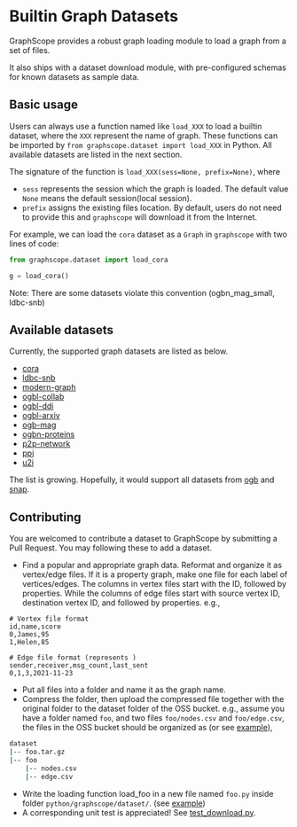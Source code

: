 # Builtin Graph Datasets

GraphScope provides a robust graph loading module to load a graph from a set of files.

It also ships with a dataset download module, with pre-configured schemas for known datasets as sample data.

## Basic usage

Users can always use a function named like `load_XXX` to load a builtin dataset, where the `XXX` represent the name of graph. These functions can be imported by `from graphscope.dataset import load_XXX` in Python. All available datasets are listed in the next section.

The signature of the function is `load_XXX(sess=None, prefix=None)`, where
  - `sess` represents the session which the graph is loaded. The default value `None` means the default session(local session).
  - `prefix` assigns the existing files location. By default, users do not need to provide this and `graphscope` will download it from the Internet.

For example, we can load the `cora` dataset as a `Graph` in `graphscope` with two lines of code:

```python
from graphscope.dataset import load_cora

g = load_cora()
```

Note: There are some datasets violate this convention (ogbn_mag_small, ldbc-snb)

## Available datasets

Currently, the supported graph datasets are listed as below. 

- [cora](https://linqs.soe.ucsc.edu/data)
- [ldbc-snb](http://github.com/ldbc/ldbc_snb_datagen)
- [modern-graph](https://tinkerpop.apache.org/docs/current/tutorials/getting-started)
- [ogbl-collab](https://ogb.stanford.edu/docs/linkprop/#ogbl-collab)
- [ogbl-ddi](https://ogb.stanford.edu/docs/linkprop/#ogbl-ddi)
- [ogbl-arxiv](https://ogb.stanford.edu/docs/nodeprop/#ogbn-arxiv)
- [ogb-mag](https://ogb.stanford.edu/docs/nodeprop/#ogbn-mag)
- [ogbn-proteins](https://ogb.stanford.edu/docs/nodeprop/#ogbn-proteins)
- [p2p-network](http://snap.stanford.edu/data/p2p-Gnutella31.html)
- [ppi](https://humgenomics.biomedcentral.com/articles/10.1186/1479-7364-3-3-291)
- [u2i](https://github.com/alibaba/graph-learn/blob/graphscope/examples/data/u2i.py)

The list is growing. Hopefully, it would support all datasets from [ogb](https://ogb.stanford.edu) and [snap](https://snap.stanford.edu/data/index.html). 

## Contributing

You are welcomed to contribute a dataset to GraphScope by submitting a Pull Request. You may following these to add a dataset.

- Find a popular and appropriate graph data. Reformat and organize it as vertex/edge files. If it is a property graph, make one file for each label of vertices/edges. The columns in vertex files start with the ID, followed by properties. While the columns of edge files start with source vertex ID, destination vertex ID, and followed by properties. e.g., 

```shell
# Vertex file format
id,name,score
0,James,95
1,Helen,85
```

```shell
# Edge file format (represents )
sender,receiver,msg_count,last_sent
0,1,3,2021-11-23
```

- Put all files into a folder and name it as the graph name.
- Compress the folder, then upload the compressed file together with the original folder to the dataset folder of the OSS bucket. e.g., assume you have a folder named `foo`, and two files `foo/nodes.csv` and `foo/edge.csv`, the files in the OSS bucket should be organized as (or see [example](https://github.com/GraphScope/gstest/tree/master/ogbn_mag_small)),
```bash
dataset
|-- foo.tar.gz
|-- foo
    |-- nodes.csv
    |-- edge.csv
```
- Write the loading function load_foo in a new file named `foo.py` inside folder `python/graphscope/dataset/`.  (see [example](https://github.com/alibaba/GraphScope/blob/docs/python/graphscope/dataset/ogbn_mag.py))
- A corresponding unit test is appreciated! See [test_download.py](https://github.com/alibaba/GraphScope/blob/main/python/graphscope/tests/unittest/test_download.py).
